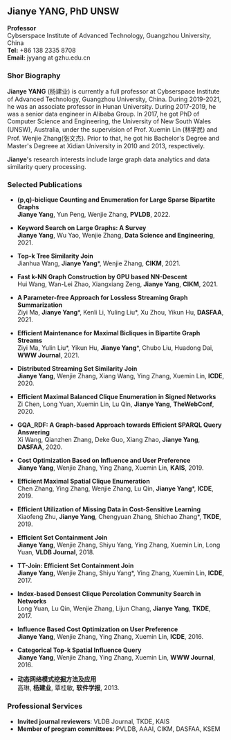 ## Jianye YANG, PhD UNSW

**Professor**  
Cybserspace Institute of Advanced Technology, Guangzhou University, China  
**Tel:** +86 138 2335 8708  
**Email:** jyyang at gzhu.edu.cn  



### Shor Biography

**Jianye YANG** (杨建业) is currently a full professor at Cybserspace Institute of Advanced Technology, Guangzhou University, China. 
During 2019-2021, he was an associate professor in Hunan University. During 2017-2019, he was a senior data engineer in Alibaba Group.
In 2017, he got PhD of Computer Science and Engineering, the University of New South Wales (UNSW), Australia, 
under the supervision of Prof. Xuemin Lin (林学民) and Prof. Wenjie Zhang(张文杰).
Prior to that, he got his Bachelor's Degree and Master's Degreee at Xidian University in 2010 and 2013, respectively.

**Jianye**'s research interests include large graph data analytics and data similarity query processing.


### Selected Publications

- **(p,q)-biclique Counting and Enumeration for Large Sparse Bipartite Graphs**   
  **Jianye Yang**, Yun Peng, Wenjie Zhang, **PVLDB**, 2022.    
  
- **Keyword Search on Large Graphs: A Survey**  
  **Jianye Yang**, Wu Yao, Wenjie Zhang, **Data Science and Engineering**, 2021.  
  
- **Top-k Tree Similarity Join**   
  Jianhua Wang, **Jianye Yang***, Wenjie Zhang, **CIKM**, 2021.    
  
- **Fast k-NN Graph Construction by GPU based NN-Descent**  
  Hui Wang, Wan-Lei Zhao, Xiangxiang Zeng, **Jianye Yang**, **CIKM**, 2021.  
  
- **A Parameter-free Approach for Lossless Streaming Graph Summarization**  
  Ziyi Ma, **Jianye Yang***, Kenli Li, Yuling Liu*, Xu Zhou, Yikun Hu, **DASFAA**, 2021.  
  
- **Efficient Maintenance for Maximal Bicliques in Bipartite Graph Streams**  
  Ziyi Ma, Yulin Liu*, Yikun Hu, **Jianye Yang***, Chubo Liu, Huadong Dai, **WWW Journal**, 2021.  
  
- **Distributed Streaming Set Similarity Join**  
  **Jianye Yang**, Wenjie Zhang, Xiang Wang, Ying Zhang, Xuemin Lin, **ICDE**, 2020.  
  
- **Efficient Maximal Balanced Clique Enumeration in Signed Networks**  
  Zi Chen, Long Yuan, Xuemin Lin, Lu Qin, **Jianye Yang**, **TheWebConf**, 2020. 
  
- **GQA_RDF: A Graph-based Approach towards Efficient SPARQL Query Answering**  
  Xi Wang, Qianzhen Zhang, Deke Guo, Xiang Zhao, **Jianye Yang**, **DASFAA**, 2020. 
  
- **Cost Optimization Based on Influence and User Preference**  
  **Jianye Yang**, Wenjie Zhang, Ying Zhang, Xuemin Lin, **KAIS**, 2019.
  
- **Efficient Maximal Spatial Clique Enumeration**  
  Chen Zhang, Ying Zhang, Wenjie Zhang, Lu Qin, **Jianye Yang***, **ICDE**, 2019.
  
- **Efficient Utilization of Missing Data in Cost-Sensitive Learning**  
  Xiaofeng Zhu, **Jianye Yang**, Chengyuan Zhang, Shichao Zhang*, **TKDE**, 2019.
  
- **Efficient Set Containment Join**  
  **Jianye Yang**, Wenjie Zhang, Shiyu Yang, Ying Zhang, Xuemin Lin, Long Yuan, **VLDB Journal**, 2018.
  
- **TT-Join: Efficient Set Containment Join**  
  **Jianye Yang**, Wenjie Zhang, Shiyu Yang*, Ying Zhang, Xuemin Lin, **ICDE**, 2017.
  
- **Index-based Densest Clique Percolation Community Search in Networks**  
  Long Yuan, Lu Qin, Wenjie Zhang, Lijun Chang, **Jianye Yang**, **TKDE**, 2017.
  
- **Influence Based Cost Optimization on User Preference**  
  **Jianye Yang**, Wenjie Zhang, Ying Zhang, Xuemin Lin, **ICDE**, 2016.
  
- **Categorical Top-k Spatial Influence Query**  
  **Jianye Yang**, Wenjie Zhang, Ying Zhang, Xuemin Lin, **WWW Journal**, 2016.

- **动态网络模式挖掘方法及应用**  
  高琳, **杨建业**, 覃桂敏, **软件学报**, 2013.
  

### Professional Services

- **Invited journal reviewers**: 
  VLDB Journal, TKDE, KAIS
- **Member of program committees**:
  PVLDB, AAAI, CIKM, DASFAA, KSEM
